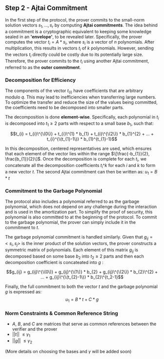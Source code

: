 ## Step 2 - Ajtai Commitment
In the first step of the protocol, the prover commits to the small-norm solution vectors  $s_{1},...,s_{r}$ by computing **Ajtai commitments**. 
The idea behind a commitment is a cryptographic equivalent to keeping some knowledge sealed in an **'envelope'**, to be revealed later.
Specifically, the prover computes the vector $t_{i} = A * s_{i}$, where $s_{i}$ is a vector of $n$ polynomials. 
After multiplication, this results in vectors $t_{i}$ of $k$ polynomials. 
However, sending the vectors $t_{i}$ directly could be costly due to its potentially large size. 
Therefore, the prover commits to the $t_{i}$ using another Ajtai commitment, referred to as the **outer commitment**.

### Decomposition for Efficiency

The components of the vector $t_(i)$ have coefficients that are arbitrary modulo $q$. 
This may lead to inefficiencies when transferring large numbers. To optimize the transfer and reduce the size of the values being committed, 
the coefficients need to be decomposed into smaller parts.

The decomposition is done **element-wise**. Specifically, each polynomial in $t_{i}$ is decomposed into $t_{1} \geq 2$ parts with respect to a small base $b_{1}$, 
such that:

$$t_{i} = t_{i}\^{\(0\)} + t_{i}\^{1} * b_{1} + t_{i}\^{\(2\)} * b_{1}^{2} + ... + t_{i}^{\(t_{1}-1\)} * b_{1}^{t_{1}-1}$$

In this decomposition, centered representatives are used, which ensures that each element of the vector lies within the range $\[\frac{-b_{1}}{2}, \frac{b_{1}}{2}\]$.
Once the decomposition is complete for each $t_{i}$, we concatenate all the decomposition coefficients $t_{i}\^{k}$ for each $i$ and $k$ to form a new vector $t$. 
The second Ajtai commitment can then be written as:
$u_{1} = B * t$

### Commitment to the Garbage Polynomial

The protocol also includes a polynomial referred to as the garbage polynomial, which does not depend on any challenge during the interaction and is used in the amortization part. To simplify the proof of security, this polynomial is also committed to at the beginning of the protocol. To commit to the garbage polynomial, the prover can simply include it in the commitment to $t$. 

The garbage polynomial commitment is handled similarly. Given that $g_{ij} = <s_{i}, s_{j}>$ is the inner product of the solution vectors, 
the prover constructs a symmetric matrix of polynomials. Each element of this matrix $g_{ij}$ is decomposed based on some base $b_{2}$ into $t_{2} \geq 2$ parts and then each decomposition coefficient is concateated into $g$ :

$$g_{ij} = g_{ij}\^{\(0\)} + g_{ij}^{\(1\)} * b_{2} + g_{ij}\^{\(2\)} * b_{2}\^{2} + ... + g_{ij}\^{\(t_{2}-1\)} * b_{2}\^{t_2-1}$$

Finally, the full commitment to both the vector $t$ and the garbage polynomial $g$ is expressed as:
$$u_{1} = B * t + C * g$$

### Norm Constraints & Common Reference String
- $A$, $B$, and $C$ are matrices that serve as common references between the verifier and the prover
- ||$t$|| $\leq γ_{1}$
- ||$g$|| $\leq γ_{2}$

(More details on choosing the bases and $γ$ will be added soon)

